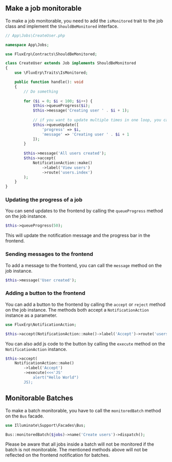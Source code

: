 ## Make a job monitorable

To make a job monitorable, you need to add the `isMonitored` trait to the job class and implement the `ShouldBeMonitored` interface.

```php
// App\Jobs\CreateUser.php

namespace App\Jobs;

use FluxErp\Contracts\ShouldBeMonitored;

class CreateUser extends Job implements ShouldBeMonitored
{
    use \FluxErp\Traits\IsMonitored;

    public function handle(): void
    {
        // Do something
        
        for ($i = 0; $i < 100; $i++) {
            $this->queueProgress($i);
            $this->message('Creating user ' . $i + 1);
            
            // if you want to update multiple times in one loop, you can use the update method
            $this->queueUpdate([
                'progress' => $i,
                'message' => 'Creating user ' . $i + 1
            ]);
        }
      
        $this->message('All users created');
        $this->accept(
            NotificationAction::make()
                ->label('View users')
                ->route('users.index')
        );
    }
}
```

### Updating the progress of a job

You can send updates to the frontend by calling the `queueProgress` method on the job instance.

```php
$this->queueProgress(50);
```

This will update the notification message and the progress bar in the frontend.

### Sending messages to the frontend

To add a message to the frontend, you can call the `message` method on the job instance.

```php
$this->message('User created');
```

### Adding a button to the frontend

You can add a button to the frontend by calling the `accept` or `reject` method on the job instance.
The methods both accept a `NotificationAction` instance as a parameter.

```php
use FluxErp\NotificationAction;

$this->accept(NotificationAction::make()->label('Accept')->route('users.index'));
```

You can also add js code to the button by calling the `execute` method on the `NotificationAction` instance.

```php
$this->accept(
    NotificationAction::make()
        ->label('Accept')
        ->execute(<<<'JS'
            alert("Hello World")
        JS);
```

## Monitorable Batches

To make a batch monitorable, you have to call the `monitoredBatch` method on the `Bus` facade.

```php
use Illuminate\Support\Facades\Bus;

Bus::monitoredBatch($jobs)->name('Create users')->dispatch();
```

Please be aware that all jobs inside a batch will not be monitored if the batch is not monitorable.
The mentioned methods above will not be reflected on the frontend notification for batches.
